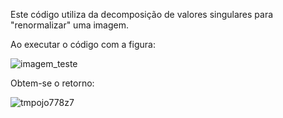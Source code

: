 Este código utiliza da decomposição de valores singulares para "renormalizar" uma imagem.

Ao executar o código com a figura:

![imagem_teste](https://github.com/Nicolas-Heringer/Renormalizacao_Simples/assets/87998541/e4363586-1933-4e39-b19e-857c6a41a94f)

Obtem-se o retorno:

![tmpojo778z7](https://github.com/Nicolas-Heringer/Renormalizacao_Simples/assets/87998541/a5cd5569-b0bd-4a87-9ce6-ee30ab4f9a21)
